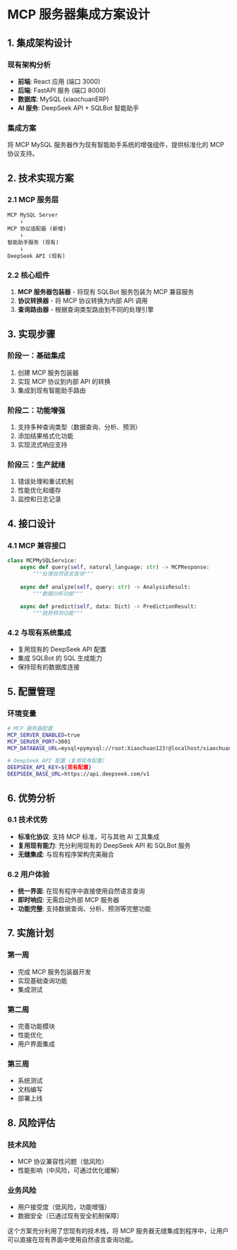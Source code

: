 # MCP 服务器集成方案设计

## 1. 集成架构设计

### 现有架构分析
- **前端**: React 应用 (端口 3000)
- **后端**: FastAPI 服务 (端口 8000) 
- **数据库**: MySQL (xiaochuanERP)
- **AI 服务**: DeepSeek API + SQLBot 智能助手

### 集成方案
将 MCP MySQL 服务器作为现有智能助手系统的增强组件，提供标准化的 MCP 协议支持。

## 2. 技术实现方案

### 2.1 MCP 服务层
```
MCP MySQL Server
    ↓
MCP 协议适配器 (新增)
    ↓
智能助手服务 (现有)
    ↓
DeepSeek API (现有)
```

### 2.2 核心组件
1. **MCP 服务器包装器** - 将现有 SQLBot 服务包装为 MCP 兼容服务
2. **协议转换器** - 将 MCP 协议转换为内部 API 调用
3. **查询路由器** - 根据查询类型路由到不同的处理引擎

## 3. 实现步骤

### 阶段一：基础集成
1. 创建 MCP 服务包装器
2. 实现 MCP 协议到内部 API 的转换
3. 集成到现有智能助手路由

### 阶段二：功能增强
1. 支持多种查询类型（数据查询、分析、预测）
2. 添加结果格式化功能
3. 实现流式响应支持

### 阶段三：生产就绪
1. 错误处理和重试机制
2. 性能优化和缓存
3. 监控和日志记录

## 4. 接口设计

### 4.1 MCP 兼容接口
```python
class MCPMySQLService:
    async def query(self, natural_language: str) -> MCPResponse:
        """处理自然语言查询"""
        
    async def analyze(self, query: str) -> AnalysisResult:
        """数据分析功能"""
        
    async def predict(self, data: Dict) -> PredictionResult:
        """趋势预测功能"""
```

### 4.2 与现有系统集成
- 复用现有的 DeepSeek API 配置
- 集成 SQLBot 的 SQL 生成能力
- 保持现有的数据库连接

## 5. 配置管理

### 环境变量
```bash
# MCP 服务器配置
MCP_SERVER_ENABLED=true
MCP_SERVER_PORT=3001
MCP_DATABASE_URL=mysql+pymysql://root:Xiaochuan123!@localhost/xiaochuanERP

# DeepSeek API 配置（复用现有配置）
DEEPSEEK_API_KEY=${现有配置}
DEEPSEEK_BASE_URL=https://api.deepseek.com/v1
```

## 6. 优势分析

### 6.1 技术优势
- **标准化协议**: 支持 MCP 标准，可与其他 AI 工具集成
- **复用现有能力**: 充分利用现有的 DeepSeek API 和 SQLBot 服务
- **无缝集成**: 与现有程序架构完美融合

### 6.2 用户体验
- **统一界面**: 在现有程序中直接使用自然语言查询
- **即时响应**: 无需启动外部 MCP 服务器
- **功能完整**: 支持数据查询、分析、预测等完整功能

## 7. 实施计划

### 第一周
- 完成 MCP 服务包装器开发
- 实现基础查询功能
- 集成测试

### 第二周  
- 完善功能模块
- 性能优化
- 用户界面集成

### 第三周
- 系统测试
- 文档编写
- 部署上线

## 8. 风险评估

### 技术风险
- MCP 协议兼容性问题（低风险）
- 性能影响（中风险，可通过优化缓解）

### 业务风险
- 用户接受度（低风险，功能增强）
- 数据安全（已通过现有安全机制保障）

这个方案充分利用了您现有的技术栈，将 MCP 服务器无缝集成到程序中，让用户可以直接在现有界面中使用自然语言查询功能。